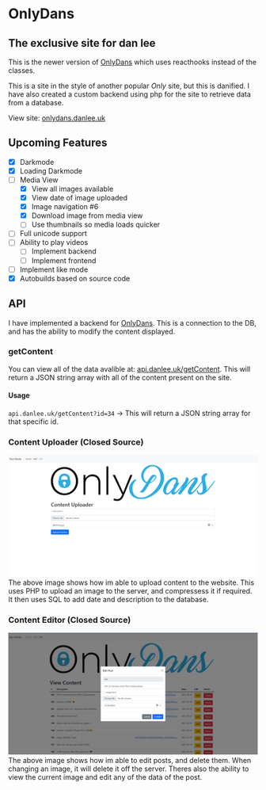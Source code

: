 # OnlyDans 
The exclusive site for dan lee
---
This is the newer version of [OnlyDans](https://github.com/dan-lee76/onlydans) which uses reacthooks instead of the classes.

This is a site in the style of another popular _Only_ site, but this is danified.
I have also created a custom backend using php for the site to retrieve data from a database.

View site: [onlydans.danlee.uk](https://go.danlee.uk/onlydans)

## Upcoming Features
- [x] Darkmode
- [x] Loading Darkmode
- [ ] Media View
  - [x] View all images available
  - [x] View date of image uploaded 
  - [x] Image navigation #6
  - [x] Download image from media view
  - [ ] Use thumbnails so media loads quicker
- [ ] Full unicode support
- [ ] Ability to play videos
  - [ ] Implement backend
  - [ ] Implement frontend
- [ ] Implement like mode
- [x] Autobuilds based on source code

## API
I have implemented a backend for [OnlyDans](https://go.danlee.uk/onlydans). This is a connection to the DB, and has the ability to modify the content displayed.
### getContent
You can view all of the data avalible at: [api.danlee.uk/getContent](https://api.danlee.uk/getContent). This will return a JSON string array with all of the content present on the site.
#### Usage
`api.danlee.uk/getContent?id=34` -> This will return a JSON string array for that specific id.

### Content Uploader (Closed Source)
![](.readme/contentuploader.png)
The above image shows how im able to upload content to the website. This uses PHP to upload an image to the server, and compressess it if required. It then uses SQL to add date and description to the database. 


### Content Editor (Closed Source)
![](.readme/contentedit.png)
The above image shows how im able to edit posts, and delete them. When changing an image, it will delete it off the server. Theres also the ability to view the current image and edit any of the data of the post.